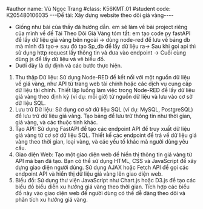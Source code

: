 #author name: Vũ Ngọc Trang
#class: K56KMT.01
#student code: K205480106035
---Đề tài: Xây dựng website theo dõi giá vàng----
- Giống như bài của thầy đã hướng dẫn. em sẽ làm về bài project riêng của mình về đề Tài Theo Dõi Giá Vàng
  tóm tắt:  em tạo code py fastAPI để lấy dữ liệu giá vàng bên ngoài -> dùng node-red để lưu về bảng db mà mình đã tạo-> sau đó tạo Sp_db để lấy dữ liệu ra-> Sau khi gọi api thì sử dụng http request lấy thông tin và đưa vào endpoint -> Cuối cùng dùng js để lấy dữ liệu và vẽ biểu đồ.
- Dưới đây là dự định và các bước thực hiện.
1. Thu thập Dữ liệu: Sử dụng Node-RED để kết nối với một nguồn dữ liệu về giá vàng, như API từ trang web tài chính hoặc các dịch vụ cung cấp dữ liệu tài chính. Thiết lập luồng làm việc trong Node-RED để lấy dữ liệu giá vàng theo định kỳ (ví dụ: mỗi giờ) từ nguồn dữ liệu và lưu vào cơ sở dữ liệu SQL.
2. Lưu trữ Dữ liệu: Sử dụng cơ sở dữ liệu SQL (ví dụ: MySQL, PostgreSQL) để lưu trữ dữ liệu giá vàng. Tạo bảng để lưu trữ thông tin như thời gian, giá vàng, và các thuộc tính khác.
3. Tạo API: Sử dụng FastAPI để tạo các endpoint API để truy xuất dữ liệu giá vàng từ cơ sở dữ liệu SQL. Thiết kế các endpoint để trả về dữ liệu giá vàng theo thời gian, loại vàng, và các yếu tố khác mà người dùng yêu cầu.
4. Giao diện Web: Tạo một giao diện web để hiển thị thông tin giá vàng từ API mà bạn đã tạo. Bạn có thể sử dụng HTML, CSS và JavaScript để xây dựng giao diện người dùng. Sử dụng AJAX hoặc Fetch API để gọi các endpoint API và hiển thị dữ liệu giá vàng lên giao diện web.
5. Biểu đồ: Sử dụng thư viện JavaScript như Chart.js hoặc D3.js để tạo các biểu đồ biểu diễn xu hướng giá vàng theo thời gian. Tích hợp các biểu đồ này vào giao diện web để người dùng có thể dễ dàng theo dõi và phân tích xu hướng giá vàng.
